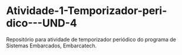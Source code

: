 # Atividade-1-Temporizador-peri-dico---UND-4
Repositório para atividade de temporizador periódico do programa de Sistemas Embarcados, Embarcatech.
